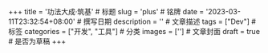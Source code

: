 +++
title = '功法大成·筑基' # 标题
slug = 'plus' # 铭牌
date = '2023-03-11T23:32:54+08:00' # 撰写日期 
description = '' # 文章描述
tags = ["Dev"] # 标签
categories = ["开发", "工具"] # 分类
images = [''] # 文章封面
draft = true # 是否为草稿
+++

##

<!-- 请开始撰写你的文章 -->